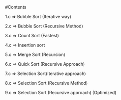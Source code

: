 #Contents

1.c => Bubble Sort (Iterative way)

2.c => Bubble Sort (Recursive Method)

3.c => Count Sort (Fastest)

4.c => Insertion sort

5.c => Merge Sort (Recursion)

6.c => Quick Sort (Recursive Approach)

7.c => Selection Sort(Iterative approach)

8.c => Selection Sort (Recursive Method)

9.c => Selection Sort (Recursive approach) (Optimized)
